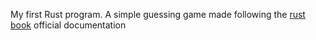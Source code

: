 My first Rust program.
A simple guessing game made following the [rust book](https://doc.rust-lang.org/book/ch02-00-guessing-game-tutorial.html) official documentation